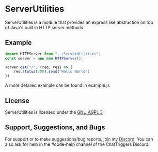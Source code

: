 # ServerUtilities

ServerUtilities is a module that provides an express like abstraction on top of Java's built in HTTP server methods

## Example

```js
import HTTPServer from "../ServerUtilities";
const server = new new HTTPServer();

server.get("/", (req, res) => {
    res.status(200).send("Hello World")
})
```
A more detailed example can be found in example.js

## License

ServerUtilities is licensed under the [GNU AGPL 3](https://www.gnu.org/licenses/agpl-3.0.en.html)

## Support, Suggestions, and Bugs

For support or to make suggestions/bug reports, join my [Discord](https://discord.gg/n2vFxYPkje). You can also ask for help in the #code-help channel of the ChatTriggers Discord. 
